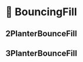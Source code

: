 # 👣 BouncingFill

## 2PlanterBounceFill

## 3PlanterBounceFill

<!-- @include: /../Placeholder_RouteProfile.md -->